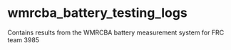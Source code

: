 # wmrcba_battery_testing_logs
 Contains results from the WMRCBA battery measurement system for FRC team 3985
